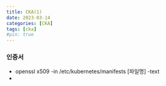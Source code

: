 ```yaml
---
title: CKA(1)
date: 2023-03-14
categories: [CKA]
tags: [cka]
#pin: true
---
```


### 인증서
- openssl x509 -in /etc/kubernetes/manifests [파일명] -text
- 